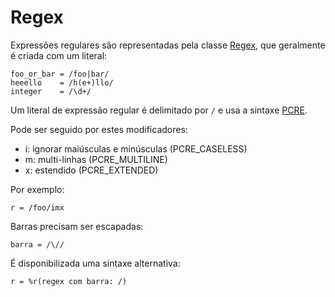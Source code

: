 # Regex

Expressões regulares são representadas pela classe [Regex](http://crystal-lang.org/api/Regex.html), que geralmente é criada com um literal:

```crystal
foo_or_bar = /foo|bar/
heeello    = /h(e+)llo/
integer    = /\d+/
```

Um literal de expressão regular é delimitado por `/` e usa a sintaxe [PCRE](http://pcre.org/pcre.txt).

Pode ser seguido por estes modificadores:

* i: ignorar maiúsculas e minúsculas (PCRE_CASELESS)
* m: multi-linhas (PCRE_MULTILINE)
* x: estendido (PCRE_EXTENDED)

Por exemplo:

```crystal
r = /foo/imx
```

Barras precisam ser escapadas:

```crystal
barra = /\//
```

É disponibilizada uma sintaxe alternativa:

```crystal
r = %r(regex com barra: /)
```
